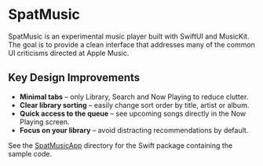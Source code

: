 # SpatMusic

SpatMusic is an experimental music player built with SwiftUI and MusicKit. The goal is to provide a clean interface that addresses many of the common UI criticisms directed at Apple Music.

## Key Design Improvements

- **Minimal tabs** – only Library, Search and Now Playing to reduce clutter.
- **Clear library sorting** – easily change sort order by title, artist or album.
- **Quick access to the queue** – see upcoming songs directly in the Now Playing screen.
- **Focus on your library** – avoid distracting recommendations by default.

See the [SpatMusicApp](SpatMusicApp/README.md) directory for the Swift package containing the sample code.
